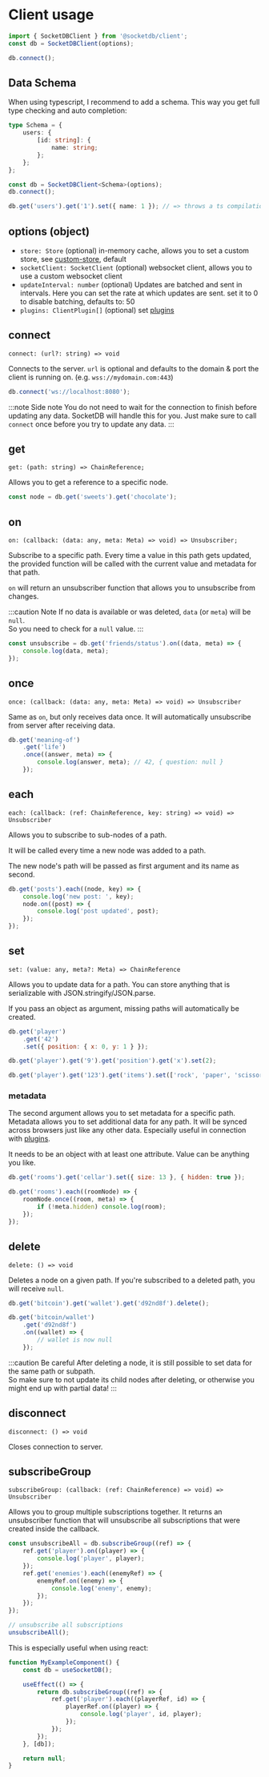# Client usage

```js
import { SocketDBClient } from '@socketdb/client';
const db = SocketDBClient(options);

db.connect();
```

## Data Schema

When using typescript, I recommend to add a schema. This way you get full type checking and auto completion:

```ts
type Schema = {
	users: {
		[id: string]: {
			name: string;
		};
	};
};

const db = SocketDBClient<Schema>(options);
db.connect();

db.get('users').get('1').set({ name: 1 }); // => throws a ts compilation error
```

## options (object)

- `store: Store` (optional)
  in-memory cache, allows you to set a custom store, see [custom-store](custom-store), default
- `socketClient: SocketClient` (optional)
  websocket client, allows you to use a custom websocket client
- `updateInterval: number` (optional)
  Updates are batched and sent in intervals. Here you can set the rate at which updates are sent.
  set it to 0 to disable batching, defaults to: 50
- `plugins: ClientPlugin[]` (optional)
  set [plugins](plugins)

## connect

`connect: (url?: string) => void`

Connects to the server. `url` is optional and defaults to the domain & port the client is running on. (e.g. `wss://mydomain.com:443`)

```js
db.connect('ws://localhost:8080');
```

:::note Side note
You do not need to wait for the connection to finish before updating any data. SocketDB will handle this for you. Just make sure to call `connect` once before you try to update any data.
:::

## get

`get: (path: string) => ChainReference;`

Allows you to get a reference to a specific node.

```js
const node = db.get('sweets').get('chocolate');
```

## on

`on: (callback: (data: any, meta: Meta) => void) => Unsubscriber;`

Subscribe to a specific path.
Every time a value in this path gets updated, the provided function
will be called with the current value and metadata for that path.

`on` will return an unsubscriber function that allows you to unsubscribe from changes.

:::caution Note
If no data is available or was deleted, `data` (or `meta`) will be `null`.  
So you need to check for a `null` value.
:::

```js
const unsubscribe = db.get('friends/status').on((data, meta) => {
	console.log(data, meta);
});
```

## once

`once: (callback: (data: any, meta: Meta) => void) => Unsubscriber`

Same as `on`, but only receives data once.
It will automatically unsubscribe from server after receiving data.

```js
db.get('meaning-of')
	.get('life')
	.once((answer, meta) => {
		console.log(answer, meta); // 42, { question: null }
	});
```

## each

`each: (callback: (ref: ChainReference, key: string) => void) => Unsubscriber`

Allows you to subscribe to sub-nodes of a path.

It will be called every time a new node was added to a path.

The new node's path will be passed as first argument and its name as second.

```js
db.get('posts').each((node, key) => {
	console.log('new post: ', key);
	node.on((post) => {
		console.log('post updated', post);
	});
});
```

## set

`set: (value: any, meta?: Meta) => ChainReference`

Allows you to update data for a path. You can store anything that is serializable with JSON.stringify/JSON.parse.

If you pass an object as argument, missing paths will automatically be created.

```js
db.get('player')
	.get('42')
	.set({ position: { x: 0, y: 1 } });

db.get('player').get('9').get('position').get('x').set(2);

db.get('player').get('123').get('items').set(['rock', 'paper', 'scissors']);
```

### metadata

The second argument allows you to set metadata for a specific path.
Metadata allows you to set additional data for any path. It will be synced across browsers just like any other data.
Especially useful in connection with [plugins](plugins).

It needs to be an object with at least one attribute. Value can be anything you like.

```js
db.get('rooms').get('cellar').set({ size: 13 }, { hidden: true });

db.get('rooms').each((roomNode) => {
	roomNode.once((room, meta) => {
		if (!meta.hidden) console.log(room);
	});
});
```

## delete

`delete: () => void`

Deletes a node on a given path. If you're subscribed to a deleted path, you will receive `null`.

```js
db.get('bitcoin').get('wallet').get('d92nd8f').delete();

db.get('bitcoin/wallet')
	.get('d92nd8f')
	.on((wallet) => {
		// wallet is now null
	});
```

:::caution Be careful
After deleting a node, it is still possible to set data for the same path or subpath.  
So make sure to not update its child nodes after deleting, or otherwise you might end up with partial data!
:::

## disconnect

`disconnect: () => void`

Closes connection to server.

## subscribeGroup

`subscribeGroup: (callback: (ref: ChainReference) => void) => Unsubscriber`

Allows you to group multiple subscriptions together.
It returns an unsubscriber function that will unsubscribe all subscriptions that were created inside the callback.

```js
const unsubscribeAll = db.subscribeGroup((ref) => {
	ref.get('player').on((player) => {
		console.log('player', player);
	});
	ref.get('enemies').each((enemyRef) => {
		enemyRef.on((enemy) => {
			console.log('enemy', enemy);
		});
	});
});

// unsubscribe all subscriptions
unsubscribeAll();
```

This is especially useful when using react:

```jsx
function MyExampleComponent() {
	const db = useSocketDB();

	useEffect(() => {
		return db.subscribeGroup((ref) => {
			ref.get('player').each((playerRef, id) => {
				playerRef.on((player) => {
					console.log('player', id, player);
				});
			});
		});
	}, [db]);

	return null;
}
```
